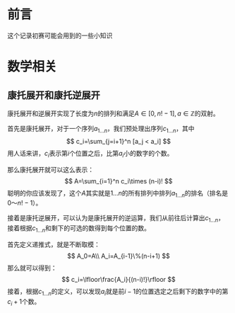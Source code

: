 # 前言
这个记录初赛可能会用到的一些小知识

# 数学相关
## 康托展开和康托逆展开
康托展开和逆展开实现了长度为$n$的排列和满足$A\in[0,n!-1], a\in \mathbb{Z}$的双射。

首先是康托展开，对于一个序列$a_{1...n}$，我们预处理出序列$c_{1...n}$，其中
$$
c_i=\sum_{j=i+1}^n [a_j < a_i]
$$
用人话来讲，$c_i$表示第$i$个位置之后，比第$a_i$小的数字的个数。

那么康托展开就可以这么表示：
$$
A=\sum_{i=1}^n c_i\times (n-i)!
$$
聪明的你应该发现了，这个$A$其实就是$1...n$的所有排列中排列$a_{1...n}$的排名（排名是$0～n!-1$）。

接着是康托逆展开，可以认为是康托展开的逆运算，我们从前往后计算出$c_{1...n}$，接着根据$c_{1...n}$和剩下的可选的数得到每个位置的数。

首先定义递推式，就是不断取模：
$$
A_0=A\\
A_i=A_{i-1}\%(n-i+1)
$$
那么就可以得到：
$$
c_i=\lfloor\frac{A_i}{(n-i)!}\rfloor
$$
接着，根据$c_{1...n}$的定义，可以发现$a_i$就是前$i-1$的位置选定之后剩下的数字中的第$c_i+1$个数。
